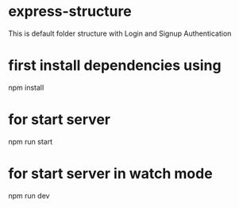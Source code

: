 # express-structure

This is default folder structure with Login and Signup Authentication

# first install dependencies using

npm install

# for start server

npm run start

# for start server in watch mode

npm run dev
